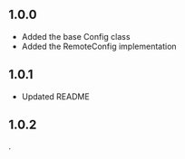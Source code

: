 ## 1.0.0

- Added the base Config class
- Added the RemoteConfig implementation

## 1.0.1

- Updated README

## 1.0.2
.
